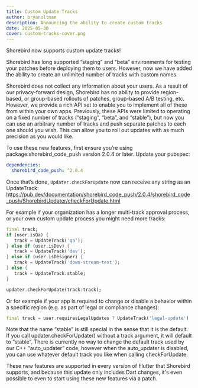 ```yaml
---
title: Custom Update Tracks
author: bryanoltman
description: Announcing the ability to create custom tracks
date: 2025-05-30
cover: custom-tracks-cover.png
---
```


Shorebird now supports custom update tracks!

Shorebird has long supported “staging” and “beta” environments for testing your
patches before deploying them to users. However, now we have added the ability
to create an unlimited number of tracks with custom names.

Shorebird does not collect any information about your users. As a result of our
privacy-forward design, Shorebird has no ability to provide region-based, or
group-based rollouts of patches, group-based A/B testing, etc. However, we
provide a rich API set to enable you to implement all of these from within your
own apps. Previously, these APIs were limited to operating on a fixed number of
tracks (“staging”, “beta”, and “stable”), but now you can use an arbitrary
number of tracks and push separate patches to each one should you wish. This can
allow you to roll out updates with as much precision as you would like.

To use these new features, first ensure you’re using package:shorebird_code_push
version 2.0.4 or later. Update your pubspec:

```yaml
dependencies:
  shorebird_code_push: ^2.0.4
```

Once that’s done, `Updater.checkForUpdate` now can receive any string as an
UpdateTrack:
https://pub.dev/documentation/shorebird_code_push/2.0.4/shorebird_code_push/ShorebirdUpdater/checkForUpdate.html

For example if your organization has a longer multi-track approval process, or
your own custom update process you might need more tracks:

```dart
final track;
if (user.isQa) {
   track = UpdateTrack('qa');
} else if (user.isDev) {
   track = UpdateTrack('dev');
} else if (user.isDesigner) {
   track = UpdateTrack('down-stream-test');
} else {
   track = UpdateTrack.stable;
}

updater.checkForUpdate(track:track);
```

Or for example if your app is required to change or disable a behavior within a
specific region (e.g. as part of legal or compliance changes):

```dart
final track = user.requiresLegalUpdates ? UpdateTrack('legal-update') : UpdateTrack.stable;
```

Note that the name “stable” is still special in the sense that it is the
default. If you call updater.checkForUpdate() without a track argument, it will
default to “stable”. There is currently no way to change the default track used
by our C++ “auto_updater” code, however when the auto_updater is disabled, you
can use whatever default track you like when calling checkForUpdate.

These new features are supported in every version of Flutter that Shorebird
supports, and because this update only includes Dart changes, it's even possible
to even to start using these new features via a patch.
